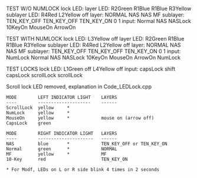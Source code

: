 
TEST W/O NUMLOCK
lock LED:
layer LED:              R2Green R1Blue     R1Blue                  R3Yellow
sublayer LED:                                           R4Red      L2Yellow off
layer:                  NORMAL NAS         NAS                     MF
sublayer:                      TEN_KEY_OFF TEN_KEY_OFF  TEN_KEY_ON 0        1
input:                  Normal NAS         NASLock      10KeyOn    MouseOn  ArrowOn

TEST WITH NUMLOCK
lock LED:       L3Yellow                                                              off
layer LED:              R2Green R1Blue     R1Blue                  R3Yellow
sublayer LED:                                           R4Red      L2Yellow off
layer:                  NORMAL NAS         NAS                     MF
sublayer:                      TEN_KEY_OFF TEN_KEY_OFF  TEN_KEY_ON 0        1
input:          NumLock Normal NAS         NASLock      10KeyOn    MouseOn  ArrowOn  NumLock

TEST LOCKS
lock LED:       L1Green        off      L4Yellow   off
input:          capsLock shift capsLock scrollLock scrollLock 

Scroll lock LED removed, explanation in Code_LEDLock.cpp

    MODE        LEFT INDICATOR LIGHT    LAYERS
    ----        --------------------    ------
    ScrollLock  yellow     *
    NumLock     yellow     *
    MouseOn     yellow     *            mouse on (arrow off)
    CapsLock    green

    MODE        RIGHT INDICATOR LIGHT   LAYERS
    ----        ---------------------   ------
    NAS         blue       *            TEN_KEY_OFF or TEN_KEY_ON
    Normal      green      *            NORMAL
    MF          yellow     *            MF
    10-Key      red                     TEN_KEY_ON

    * For Modf, LEDs on L or R side blink 4 times in 2 seconds
